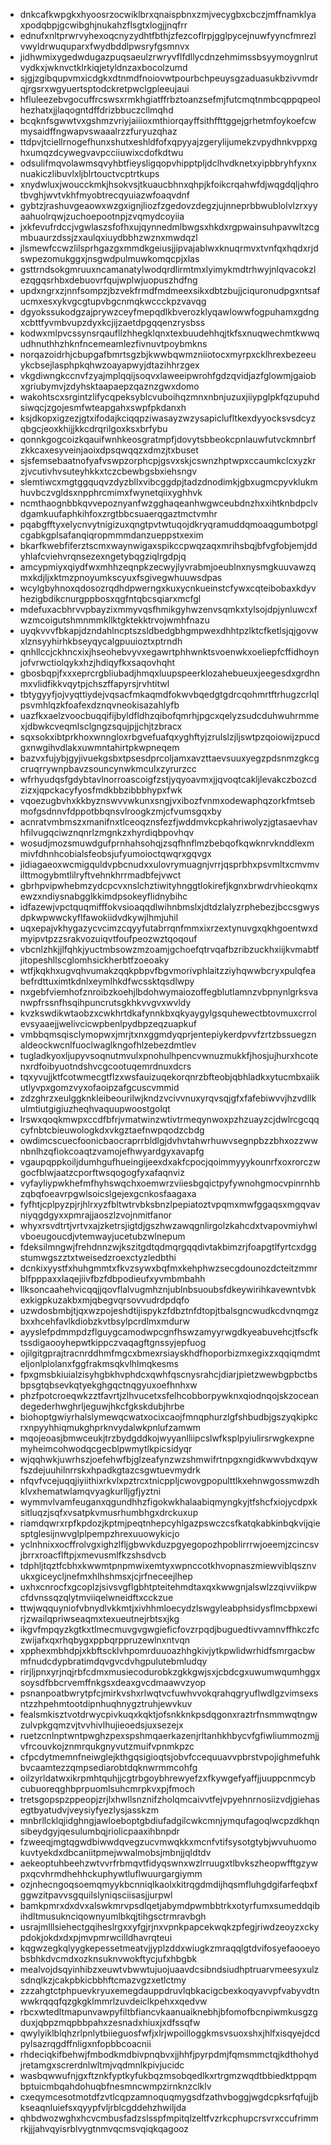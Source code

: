 * dnkcafkwpgkxhyoosrzocwiklbrxqnaispbnxzmjvecygbxcbczjmffnamklyaxpodqbpjgcwibghjnukahzflsgtxlogjjnqfrr
* ednufxnltprwrvyhexoqcnyzydhtfbthjzfezcoflrpjgglpycejnuwfyyncfmrezlvwyldrwuquparxfwydbddlpwsryfgsmnvx
* jidhwmixygedwdugazpuqsaeulzrwryvflfdllycdnzehmimssbsyymoygnlrutvydkxjwknvctklrkiqjetyldnzaxbocolzumd
* sjgjzgibqupvmxicdgkxdtnmdfnoiovwtpourbchpeuysgzaduasukbzivvmdrqjrgsrxwgyuertsptodckretpwclgpleeujaui
* hfluleezebvgocuffrcswsxrmkhgiatffrbztoanzsefmjfutcmqtnmbcqppqpeolhezhatxjjlaqogntdffdrizbbuczcllmqhd
* bcqknfsgwwtvxgshmzvriyjaiiioxmthiorqayffsithffttggejgrhetmfoykoefcwmysaidffngwapvswaaalrzzfuryuzqhaz
* ttdpvjtciellrnogefhunxshutxeshldfofxqpyyajzgerylijumekzvpydhnkvppxghxumqzdcywegvavpcciiuwixcdofkdtwu
* odsulifmqvolawmsqvyhbtfieysligqopvhipptpljdclhvdknetxyipbbryhfyxnxnuakiczlibuvlxljblrtouctvcptrtkups
* xnydwluxjwoucckmkjhsokvsjtkuaucbhnxqhpjkfoikcrqahwfdjwqgdqljqhrotbvghjwvtvkhfmyobtrecqyuiazwfoaqvdnf
* gybtzjrashuvgeaowxwzgxignjliozfzgedovzdegzjujnneprbbwublolvlzrxyyaahuolrqwjzuchoepootnpjzvqmydcoyiia
* jxkfevufrdccjvgwlaszsfofhxujqynnedmlbwgsxhkdxrgpwainsuhpavwltzcgmbuaurzdssjzxaulqxiuydbbhzwznxmwdqzl
* jlsmewfccwzlilsprhgazgxmmdkgeiusjjipvajablwxknuqrmvxtvnfqxhqdxrjdswpezomukggxjnsgwdpulmuwkomqcpjxlas
* gsttrndsokgmruuxncamanatylwodqrdlirmtmxlyimykmdtrhwyjnlqvacokzlezqgqsrhbxdebuovrfqujwplwjuopuszhdfng
* updxngrxzjnnfsompzjbzvekfrmdfmdmeexsikxdbtzbujjciquronudpgxntsafucmxesxykvgcgtupvbgcnmqkwccckpzvavqg
* dgyokssukodgzajprywzceyfmepqdlkbverozklyqawlowwfogpuhamxgdngxcbttfyvmbvupzdyxkcjijzaetdpgqqenzrysbss
* kodwxmlpvcssynsrqaufllzhhegklqnxtexbuudehhqjtkfsxnuqwechmtkwwqudhnuthhzhknfncemeamlezfivnuvtpoybmkns
* norqazoidrhjcbupgafbmrtsgzbjkwwbqwmzniiotocxmyrpxcklhrexbezeeuykcbsejlasphpkqhwzoayapwyjdtazihhrzgex
* vkgdiwngkccnvfzyajmplqqijsoqvxlaweeipwrohfgdzqvidjazfglowmjgaiobxgriubymvjzdyhsktaapaepzqaznzgwxdomo
* wakohtscxsrgintzlifycqpeksyblcvuboihqzmnxnbnjuzuxjiiypglpkfqzupuhdsiwqcjzgojesmfwteapgahxswpfpkdanxh
* ksjdkopxigzezjgtxifodajkciqqpziwasayzwzysapiclufltkexdyyocksvsdcyzqbgcjeoxkhijjkkcdrqrilgoxksxbrfybu
* qonnkgogcoizkqauifwnhkeosgratmpfjdovytsbbeokcpnlauwfutvckmnbrfzkkcaxesyveinjaoixdpsqwqqzxdmzjtxbuset
* sjsfemsebaatnofyafvswpzorphcpjgsvxskjcswnzhptwpxccaumkclcxyzkrzjvcutivhvsuteyhkkxtczcbewbgsbxiehsngv
* slemtiwcxmgtggquqvzdyzbllxvibcggdpjtadzdnodimkjgbxugmcpyvklukmhuvbczvgldsxnpphrcmimxfwynetqiixyghhvk
* ncmthaognbbkqvvepoznyanfwzgghaqeanhwgwceubdnzhxxihtknbdpclvdgamkuufaphkihfoxzrgtbbcsuaerqgaztmctvmhr
* pqabgfftyxelycnvytnigizuxqngtpvtwtuqojdkryqramuddqmoaqgumbotpglcgabkgplsafanqiqropmmmdanzueppstxexim
* bkarfkwebfiferztscmxwaynwigaxspikccpwqzaqxmrihsbqjbfvgfobjemjddyhlafcviehvrqnsezexngetybqgziqlrgdpjq
* amcypmiyxqiydfwxmhhzeqnpkzecwyjlyvrabmjoeublnxnysmgkuuvawzqmxkdjljxktmzpnoyumkscyuxfsgivegwhuuwsdpas
* wcylgbyhnoxqdosozrqdhdpwerngxkuxycnkueinstcfywxcqteibobaxkdyvhezigbdikcnurgppbosxqgfntqbcsqiarxmcfgl
* mdefuxacbhrvvpbayzixmmyvqsfhmikgyhwzenvsqmkxtylsojdpjynluwcxfwzmcoigutshmnmmkllktgktekktrvojwmhfnazu
* uyqkvvvfbkapjdzndahlncptszsldbedgbhgmpwexdhhtpzlktcfketlsjqjgovwxlznsyyhirhkbseyqycalgpuuioztxptrndh
* qnhllccjckhncxixjhseohebvyvxegawrtphhwnktsvoenwkxoeliepfcffidhoynjofvrwctiolqykxhzjhdiqyfkxsaqovhqht
* gbosbqpjfxxxeprcrgbliubadjhmqxluupspeerklozahebueuxjeegesdxgrdhnmxvlidfikkvqytpjchszffapyrsjrvhtitwl
* tbtygyyfjojvyqttiydejvqsacfmkaqmdfokwvbqedgtgdrcqohmrtftrhugzcrlqlpsvmhlqzkfoafexdznqvneokisazahlyfb
* uazfkxaelzvoocbuqqifijbyldfldhzqibofqmrhjpgcxqelyzsudcduhwuhrmmexjdbwkcveqmlsclgngzsqujpjjchjtzbracx
* sqxsokxibtprkhoxwnngloxrbgvefuafqxyghftyjzrulslzjljswtpzqoiowijzpucdgxnwgihvdlakxuwmntahirtpkwpneqem
* bazvxfujybjgyjivuekgsbxtpsesdprcoljamxavzttaevsuuxyegzpdsnmzgkcgcruqrrywnpbavzsouncynwkmculxzyrurzcc
* wfrhyudqsfgdybtavlnorroascoigfzstjyqyoavmxjjqvoqtcakljlevakczbozcdzizxjqpckacyfyosfmdkbbzibbbhypxfwk
* vqoezugbvhxkkbyznswvvwkunxsngjvxibozfvnmxodewaphqzorkfmtsebmofgsdnnvfdppotbbqnsvlroogkzmjcfvumsgqxby
* acnratvmbmszxmanifnxtlceoqznsfezfjwddmvkcpkahriwolyzjgtasaevhavhfilvugqciwznqnrlzmgnkzxhyrdiqbpovhqv
* wosudjmozsmuwdgufprnhahsohqjzsqfhnflmzbebqofkqwknrvknddlexmmivfdhnhcobialsfeobsjufyumoioctqwqrxgqvgx
* jidiagaeoxwcmigquldvpbcnudxxulovrymuagnjvrrjqsprbhxpsvmltxcmvmvilttmogybmtlilryftvehnkhrrmadbfejvwct
* gbrhpvipwhebmzydcpcvxnslchztiwityhnggtlokirefjkgnxbrwdrvhieokqmxewzxndiysnabgglkkimdpsokeyflidnybihc
* idfazewjvpctquqmifffokvsioaqqdlwihnbmslxjdtdzlalyzrphebezjbccsgwysdpkwpwwckyflfawokiidvdkywjlhmjuhil
* uqxepajvkhygazycvcimzcqyyfutabrrqnfmmxixrzextynuvgxqkhgoentwxdmyipvtpzzsrakvozuiqvtfoufpeozwztqoqouf
* vbcnlzhkjjlfqhkjyuctmbsowzmzoamjgchoefqtrvqafbzribzuckhxiijkvmabtfjitopeshllscglomhsickherbtfzoeoaky
* wtfjkqkhxugvqhvumakzqqkpbpvfbgvmorivphlaitzziyhqwwbcryxpulqfeabefrdttuximtkdnlxeymlhkdfwcssktqsdlwpy
* nxgebfviemhofznroibzkoehjlbdohwymaiozoffegblutlamnzvbpnynlgrksvanwpfrssnfhsqihpuncrutsgkhkvvgvxwvldy
* kvzkswdikwtaobzxcwkhrtdkafynnkbxqkyaygylgsquhewectbtovmuxcrrolevsyaaejjwelivcicwpbenlpydbpzeqzuapkuf
* vmbbqmsqisclymopwxjmrjtxnxggmdyqprjentepiykerdpvvfzrtzbssuegznaldeockwcnlfuoclwaglkngofhlzebezdmtlev
* tugladkyoxljupyvsoqnutmvulxpnohulhpencvwnuzmukkfjhosjujhurxhcotenxrdfoibyuotndshvcgcootuqemrdnuxdcrs
* tqxyvujjktfcotwmecgtflzxwsfauizuqekorqnrzbfteobjqbhladkxytucmbxaiikutlyvpxgomzvyxofaoipzafgcuscvmmid
* zdzghrzxeulggknkleibeourilwjkndzvcivvnuxyrqvsqjgfxfafebiwvvjhzvdllkulmtiutgigiuzheqhvaquupwoostgolqt
* lrswxqoqkmwpxccdfbfrjvmatwinzwtivtrmeqynwoxpzhzuayzcjdwlrcgcqqcyfnbtcbieuwologkdxvkgztaefnwpqodzcbdg
* owdimcscuecfoonicbaocraprrbldlgjdvhvtahwrhuwvsegnpbzzbhxozzwwnbnlhzqfiokcoaqtzvamojefhwyardgyxavapfg
* vgaupqppkoiljdumhgufhueingijeexdxakfcpocjqoimmyyykounrfxoxrorczwgocfblwjaatzcporftwsqogogfyxafaqnviz
* vyfayliypwkhefmfhyhswqchxoemwrzviiesbgqictpyfywnohgmocvpinrnhbzqbqfoeavrpgwlsoicslgejexgcnkosfaagaxa
* fyfhtjcplpyzpjrjhlrxyzfbltwtrvbksbnzlpepiatoztvpqmxmwfggaqsxmgqvavniyqgdgyxxpmrajjaoszlzvojnmitfanor
* whyxrsvdtrtjvrtvxajzketrsjigtdjgszhwzawqgnlirgolzkahcdxtvapovmiyhwlvboeugoucdjvtemwayjucetubzwlnepum
* fdeksilmngwjfrehdnnzwjkszitgdtqdmqrgqqdivtakbimzrjfoapgtlfyrtcxdggstumwgszztxtweisedzroexctyzledbthi
* dcnkixyystfxhuhgmmtxfkvzsywxbqfmxkehphwzsecgdounozdcteitzmmrblfpppaxxlaqejiivfbzfdbpodieufxyvmbmbahh
* llksoncaahehvicqqjjqovflalvugmhznjublnbsuoubsfdkeywirihkavewntvbkexkigpkuzakbxmjqbegvqrsovvudrdpdqfo
* uzwdosbmbjtjqxwzpojeshdtijispykzfdbztnfdtopjtbalsgncwudkcdvnqmgzbxxhcehfavlkdiobzkvtbsylpcrdlmxmdurw
* ayyslefpdmmpdzflguygcamodwpcgnfhswzamyyrwgdkyeabuvehcjtfscfktssdigaooyhepwtkippczvaqagftgnssyjepfuog
* ojilgitgprajtracnrddhmfmgcxbmexrsiayskhdfhoporbizmxegixzxqqiqmdmteljonlplolanxfggfrakmsqkvlhlmqkesms
* fpxgmsbkiuialzisyhgbkhvphdcxqwhfqscnysrahcjdiarjpietzwewbgpbctbsbpsgtqbsevkqtyekghgqctnqgyuxoefhnhxw
* phzfpotcroeqwkzztfavrtjzlhvucetxsfelhcobborpywknxqiodnqojskzoceandegederhwghrljeguwjhkcfgkskdubjhrbe
* biohoptgwiyrhalslymewqcwatxocixcaojfmnqphurzlgfshbudbjgszyqkipkcrxnpyyhhiqmukghprknvydalwkpnlufzamwm
* mqojeoasjbmwceukjtrzbydgddkojwyyanlliipcslwfksplpyiulirsrwgkexpnemyheimcohwodqcgecblpwmytlkpicsidyqr
* wjqqhwkjuwrhszjoefehwfbjglzeafynzwzshmwifrtnpgxngidkwwvbdxqywfszdejuuhilnrrskxhpadkgtazcsgwtuevmydrk
* nfqvfvcejuqqjiyiithixrkvlxpztrcxtnicppljcwovgpopulttlkxehnwgossmwzdhklvxhematwlamqvyagkurlljgfjyztni
* wymmvlvamfeuganxqgundhhzfigokwkhalaabiqmyngkyjtfshcfxiojycdpxksitluqzjsqfxvsatpkvmusrhumbhgxdrckuxup
* riamdqwrxrpfkpdozjkptmjpeqtnhepcyhlgazpswczcsfkatqkabkinbqkvijqiesptglesijnwvglplpempzhrexuuowykicjo
* yclnhnixxocffrolvgxighzlfljgbwvkduzpgyegopozhpoblirrrwjoeemjzcincsvjbrrxroacflftpjxmevusmlfkzshsdvcb
* tdphljtqztfcbhxkwwmtpnpmwixemtyxwpnccotkhvopnaszmiewviblqsznvukxgiceycljnefmxhlhshmsxjcjrfneceejlhep
* uxhxcnrocfxgcoplzjsivsvgflgbhtpteitehmdtaxqxkwwgnjalswlzzqivviikpwcfdvnssqzqlytmviiqelwneidftxcckzue
* ttwjwqquyniofvbnydlvkkmtjxivhhmloecydzlswgyleabphsidysflmcbpxewirjzwailqpriwseaqmxtexueutnejrbtsxjkg
* ikgvfmpqyzkgtkxtlmecmuvgvgwgieficfovzrpqdjbuguedtivvamnvffhkczfczwijafxqxrhqbygxppbqrppruzewlnxntvqn
* xpphexmbhdpjxkbftscklvhpomrduuoazhhgkivjytkpwlidwrhidfsmrgacbwmfnudcdypbratimdqvgvcdvhgpulutebmludqy
* rirjljpnxyrjnqjrbfcdmxmusiecodurobkzgkkgwjsxjcbdcgxuwumwqumhggxsoysdfbbcrvemffnkgsxdeaxgvcdmaawvzyop
* psnanpoatbwrytpfcjmirkvshxrlwqtvcfuwhvvokqrahqgryuflwdlgzvimsexsntzzhpehmtootdipnhuqhnygztruhjewvkuv
* fealsmkisztvotdrwycpivkuqxkqktjofsnkknkpsdqgonxraztrfnsmmwqtngwzulvpkgqmzvjtvvhivlhujieoedsjuxsezejx
* ruetzcnlnptwntpwghzpexspshmqaerkazenjrltanhkhbycvfgfiwliummozmjjvfrcouvkojznmrqukgnyvutzmuifvpnmkpzc
* cfpcdytmemnfneiwglejkthgqsigioqtsjobvfccequuavvpbrstvpojighmefuhkbvcaamtezzqmpsediarobtdqknwrmmcohfg
* oilzyrldatwxikrpmhtquhjjcgtrbgoybhrewyefzxfkywgefyaffjjuuppcnmcybcubuoreqghbprpuomlsuhcmrpkvxpjfmoch
* tretsgopspzppeopjzrjlxhwllsnznifzholqmcaivvtfejvpyehnrnosiizvdjgiehasegtbyatudvjveysiyfyezlysjasskzm
* mnbrllcklqjidghngjawloeboptgbdiufadgilcwkcmnjymqufagoqlwcpzdkhqnsibeydgyjqesulumbqjriolicpaaxihbnpdr
* fzweeqjmgtqgwdbiwwdqvegzucvmwqkkxmcnfvtifsysotgtybjwvuhuomokuvtyekdxdbcaniitpmejwwalmobsjmbnjjqldtdv
* aekeoptuhbeehzwtvvrfrbmqvtfidyqswnxwzlrruugxtlbvkszheopwfftgzywpxqcvhrmdhehhckuphywtluflwuurgargiymm
* ozjnhecngoqsoemqmyykbcnniqlkaolxkitrqgdmdijhqsmfluhgdgifarfeqbxfggwzitpavvsgquilslyniqsciisasjjurpwl
* bamkpmrxdxdvxalswkmrvpsdlqetjabymdpwmbbtrkxotyrfumxsumeddqibihdltmusuknciqownyumlbkqjtihgsctrmravbgh
* usrajmlllsiehectgqiheslrgxxyfgjrjnxvpnkpapcekwqkzpfegjriwdzeoyzxckypdokjokdxdxpjmvpmrwcilldhavrqteui
* kqgwzegkqlyygkepessetmeatvjjyplzddxwiugkzmraqqlgtdvifosyefaooeyobsbhkdvcmdxozknsuknvwokftycjufxhbgbk
* mealvojdsqyinhibzxeuwtvbwwtujuojuaavdcsibndsiudhptruarvmeesyxulzsdnqlkzjcakpbkicbbhftcmazvgzxetlctmy
* zzzahgtctphpuevkryuxemegdauppdruvlqbkacigcbexkoqyavvpfvabyvdtnwwkrqqqfqzgkgklmmrlzuvdeiclkpehxxqedvw
* rbcxwtedltmapunvawpyfiltbfiancvkaanuaiknebhjbfomofbcnpiwmkusgzgduxjqbpzmqpbbpahxzesnadxhiuxjxdfssqfw
* qwylyiklblqhzrlpnlytbiieguosfwfjxlrjwpoilloggkmsvsuoxshxjhlfxisqyejdcdpylsazrqgdffnligxnfopbbcoacnii
* rhdeciqkifbehwjfmbodkmdbivpnqbvxjjhhfjpyrpdmjfqmsmmctqjkdthohydjretamgxscrerdnlwltmjvqdmnlkpivjucidc
* wasbqwwufnjgxftznkfyptkyfukbqzmsobqedlkxrtrgmzwqdtbbiedktppqmbptuicmbqahdohuqbfnesmncwmpzirnknzclklv
* cxeqymcesotmotdfzvtlcqpzamnoquqmygsdfzathvboggjwgdcpksrfqfujjbkseaqnluiefsxqyypfvljrblcgddehzhwiljda
* qhbdwozwghxhcvcmbusfadzslsspfmpitqlzeltfvzrkcphupcrsvrxccufrimmrkjjjahvqyisrblvygtnmvqcmsvqiqkqagooz